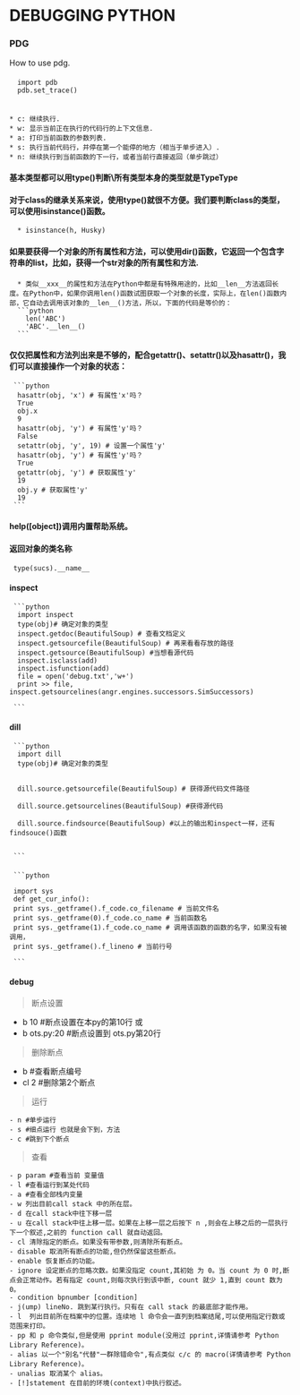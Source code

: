 # DEBUGGING PYTHON

### PDG
 How to use pdg.
 
 #### 
   ```{r, engine='python', count_lines}
     import pdb
     pdb.set_trace()
     
   ```
   
  #### 

    * c: 继续执行.  
    * w: 显示当前正在执行的代码行的上下文信息.  
    * a: 打印当前函数的参数列表.  
    * s: 执行当前代码行，并停在第一个能停的地方（相当于单步进入）.  
    * n: 继续执行到当前函数的下一行，或者当前行直接返回（单步跳过）    
 
  ####  基本类型都可以用type()判断\\所有类型本身的类型就是TypeType
 
  ####  对于class的继承关系来说，使用type()就很不方便。我们要判断class的类型，可以使用isinstance()函数。
      * isinstance(h, Husky)
 
  #### 如果要获得一个对象的所有属性和方法，可以使用dir()函数，它返回一个包含字符串的list，比如，获得一个str对象的所有属性和方法.
      * 类似__xxx__的属性和方法在Python中都是有特殊用途的，比如__len__方法返回长度。在Python中，如果你调用len()函数试图获取一个对象的长度，实际上，在len()函数内部，它自动去调用该对象的__len__()方法，所以，下面的代码是等价的：
      ```python 
        len('ABC')
        'ABC'.__len__()
      ```
  ####  仅仅把属性和方法列出来是不够的，配合getattr()、setattr()以及hasattr()，我们可以直接操作一个对象的状态：
     ```python  
      hasattr(obj, 'x') # 有属性'x'吗？
      True
      obj.x
      9
      hasattr(obj, 'y') # 有属性'y'吗？
      False
      setattr(obj, 'y', 19) # 设置一个属性'y'
      hasattr(obj, 'y') # 有属性'y'吗？
      True
      getattr(obj, 'y') # 获取属性'y'
      19
      obj.y # 获取属性'y'
      19
     ```
     
 ####  help([object])调用内置帮助系统。
 
 ####  返回对象的类名称
     type(sucs).__name__
     
 #### inspect 
     ```python  
      import inspect
      type(obj)# 确定对象的类型
      inspect.getdoc(BeautifulSoup) # 查看文档定义
      inspect.getsourcefile(BeautifulSoup) # 再来看看存放的路径
      inspect.getsource(BeautifulSoup) #当想看源代码
      inspect.isclass(add)
      inspect.isfunction(add)
      file = open('debug.txt','w+')
      print >> file, inspect.getsourcelines(angr.engines.successors.SimSuccessors)
      
     ```
   
  #### dill 
     ```python  
      import dill
      type(obj)# 确定对象的类型
      

      dill.source.getsourcefile(BeautifulSoup) # 获得源代码文件路径

      dill.source.getsourcelines(BeautifulSoup) #获得源代码

      dill.source.findsource(BeautifulSoup) #以上的输出和inspect一样，还有findsouce()函数
      
      
     ```
     
     
   #### 
   
     ```python 
       
     import sys 
     def get_cur_info(): 
     print sys._getframe().f_code.co_filename # 当前文件名 
     print sys._getframe(0).f_code.co_name # 当前函数名
     print sys._getframe(1).f_code.co_name # 调用该函数的函数的名字，如果没有被调用，
     print sys._getframe().f_lineno # 当前行号 
     
     ```
  
  #### debug
  
>断点设置

   - b  10 #断点设置在本py的第10行
   或
   - b  ots.py:20 #断点设置到 ots.py第20行
> 删除断点
   - b #查看断点编号
   - cl 2 #删除第2个断点
            
>运行

    - n #单步运行
    - s #细点运行 也就是会下到，方法
    - c #跳到下个断点
    
>查看

    - p param #查看当前 变量值
    - l #查看运行到某处代码
    - a #查看全部栈内变量
    - w 列出目前call stack 中的所在层。
    - d 在call stack中往下移一层
    - u 在call stack中往上移一层。如果在上移一层之后按下 n ,则会在上移之后的一层执行下一个叙述,之前的 function call 就自动返回。
    - cl 清除指定的断点。如果没有带参数,则清除所有断点。
    - disable 取消所有断点的功能,但仍然保留这些断点。
    - enable 恢复断点的功能。
    - ignore 设定断点的忽略次数。如果没指定 count,其初始 为 0。当 count 为 0 时,断点会正常动作。若有指定 count,则每次执行到该中断, count 就少 1,直到 count 数为 0。
    - condition bpnumber [condition]
    - j(ump) lineNo. 跳到某行执行。只有在 call stack 的最底部才能作用。
    - l  列出目前所在档案中的位置。连续地 l 命令会一直列到档案结尾,可以使用指定行数或范围来打印。
    - pp 和 p 命令类似,但是使用 pprint module(没用过 pprint,详情请参考 Python Library Reference)。
    - alias 以一个"别名"代替"一群除错命令",有点类似 c/c 的 macro(详情请参考 Python Library Reference)。
    - unalias 取消某个 alias。
    - [!]statement 在目前的环境(context)中执行叙述。
